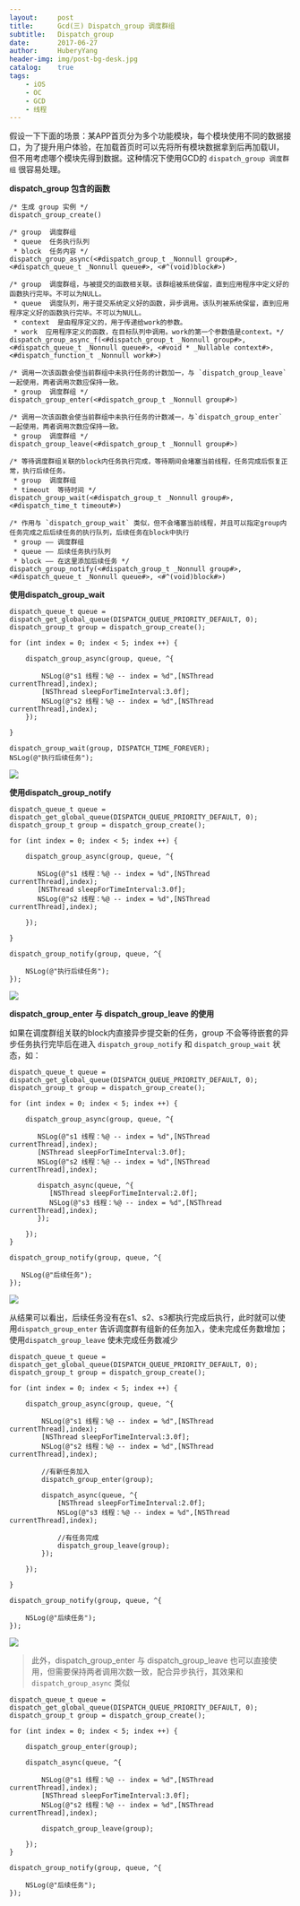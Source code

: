 ```yaml
--- 
layout:     post                      
title:      Gcd(三) Dispatch_group 调度群组
subtitle:   Dispatch_group
date:       2017-06-27                 
author:     HuberyYang                
header-img: img/post-bg-desk.jpg  
catalog:    true                     
tags:                             
    - iOS
    - OC
    - GCD
    - 线程
---
```


假设一下下面的场景：某APP首页分为多个功能模块，每个模块使用不同的数据接口，为了提升用户体验，在加载首页时可以先将所有模块数据拿到后再加载UI，但不用考虑哪个模块先得到数据。这种情况下使用GCD的 `dispatch_group 调度群组` 很容易处理。

**dispatch_group 包含的函数**

```
/* 生成 group 实例 */
dispatch_group_create()

/* group  调度群组
 * queue  任务执行队列
 * block  任务内容 */
dispatch_group_async(<#dispatch_group_t _Nonnull group#>, <#dispatch_queue_t _Nonnull queue#>, <#^(void)block#>)

/* group  调度群组，与被提交的函数相关联。该群组被系统保留，直到应用程序中定义好的函数执行完毕。不可以为NULL。
 * queue  调度队列，用于提交系统定义好的函数，异步调用。该队列被系统保留，直到应用程序定义好的函数执行完毕。不可以为NULL。
 * context  是由程序定义的，用于传递给work的参数。
 * work  应用程序定义的函数，在目标队列中调用。work的第一个参数值是context。*/
dispatch_group_async_f(<#dispatch_group_t _Nonnull group#>, <#dispatch_queue_t _Nonnull queue#>, <#void * _Nullable context#>, <#dispatch_function_t _Nonnull work#>) 

/* 调用一次该函数会使当前群组中未执行任务的计数加一，与 `dispatch_group_leave` 一起使用，两者调用次数应保持一致。
 * group  调度群组 */
dispatch_group_enter(<#dispatch_group_t _Nonnull group#>)

/* 调用一次该函数会使当前群组中未执行任务的计数减一，与`dispatch_group_enter` 一起使用，两者调用次数应保持一致。
 * group  调度群组 */
dispatch_group_leave(<#dispatch_group_t _Nonnull group#>)

/* 等待调度群组关联的block内任务执行完成，等待期间会堵塞当前线程，任务完成后恢复正常，执行后续任务。
 * group  调度群组
 * timeout  等待时间 */
dispatch_group_wait(<#dispatch_group_t _Nonnull group#>, <#dispatch_time_t timeout#>)

/* 作用与 `dispatch_group_wait` 类似，但不会堵塞当前线程，并且可以指定group内任务完成之后后续任务的执行队列，后续任务在block中执行
 * group —— 调度群组
 * queue —— 后续任务执行队列
 * block —— 在这里添加后续任务 */
dispatch_group_notify(<#dispatch_group_t _Nonnull group#>, <#dispatch_queue_t _Nonnull queue#>, <#^(void)block#>)

```

**使用dispatch_group_wait**

```
dispatch_queue_t queue = dispatch_get_global_queue(DISPATCH_QUEUE_PRIORITY_DEFAULT, 0);
dispatch_group_t group = dispatch_group_create();

for (int index = 0; index < 5; index ++) {

    dispatch_group_async(group, queue, ^{

        NSLog(@"s1 线程：%@ -- index = %d",[NSThread currentThread],index);
        [NSThread sleepForTimeInterval:3.0f];
        NSLog(@"s2 线程：%@ -- index = %d",[NSThread currentThread],index);
    });

}

dispatch_group_wait(group, DISPATCH_TIME_FOREVER);    
NSLog(@"执行后续任务");
```

![](http://upload-images.jianshu.io/upload_images/2475558-5759920039647f73?imageMogr2/auto-orient/strip%7CimageView2/2/w/1240)

**使用dispatch_group_notify**

```
dispatch_queue_t queue = dispatch_get_global_queue(DISPATCH_QUEUE_PRIORITY_DEFAULT, 0);
dispatch_group_t group = dispatch_group_create();

for (int index = 0; index < 5; index ++) {

    dispatch_group_async(group, queue, ^{

       NSLog(@"s1 线程：%@ -- index = %d",[NSThread currentThread],index);
       [NSThread sleepForTimeInterval:3.0f];
       NSLog(@"s2 线程：%@ -- index = %d",[NSThread currentThread],index);

    });

}

dispatch_group_notify(group, queue, ^{

    NSLog(@"执行后续任务");
});
```

![](http://upload-images.jianshu.io/upload_images/2475558-3fbaaeaafd3f3809?imageMogr2/auto-orient/strip%7CimageView2/2/w/1240)

**dispatch_group_enter 与 dispatch_group_leave 的使用**

如果在调度群组关联的block内直接异步提交新的任务，group 不会等待嵌套的异步任务执行完毕后在进入 `dispatch_group_notify` 和 `dispatch_group_wait` 状态，如：

```
dispatch_queue_t queue = dispatch_get_global_queue(DISPATCH_QUEUE_PRIORITY_DEFAULT, 0); 
dispatch_group_t group = dispatch_group_create();

for (int index = 0; index < 5; index ++) {

    dispatch_group_async(group, queue, ^{

       NSLog(@"s1 线程：%@ -- index = %d",[NSThread currentThread],index);
       [NSThread sleepForTimeInterval:3.0f];
       NSLog(@"s2 线程：%@ -- index = %d",[NSThread currentThread],index);

       dispatch_async(queue, ^{
          [NSThread sleepForTimeInterval:2.0f];
          NSLog(@"s3 线程：%@ -- index = %d",[NSThread currentThread],index);
       });

    });    
}

dispatch_group_notify(group, queue, ^{

   NSLog(@"后续任务");
});
```

![](http://upload-images.jianshu.io/upload_images/2475558-360e3fdc0c22e524?imageMogr2/auto-orient/strip%7CimageView2/2/w/1240)

从结果可以看出，后续任务没有在s1、s2、s3都执行完成后执行，此时就可以使用`dispatch_group_enter` 告诉调度群有组新的任务加入，使未完成任务数增加；使用`dispatch_group_leave` 使未完成任务数减少

```
dispatch_queue_t queue = dispatch_get_global_queue(DISPATCH_QUEUE_PRIORITY_DEFAULT, 0);
dispatch_group_t group = dispatch_group_create();

for (int index = 0; index < 5; index ++) {

    dispatch_group_async(group, queue, ^{

        NSLog(@"s1 线程：%@ -- index = %d",[NSThread currentThread],index);
        [NSThread sleepForTimeInterval:3.0f];
        NSLog(@"s2 线程：%@ -- index = %d",[NSThread currentThread],index);

        //有新任务加入
        dispatch_group_enter(group);

        dispatch_async(queue, ^{
            [NSThread sleepForTimeInterval:2.0f];
            NSLog(@"s3 线程：%@ -- index = %d",[NSThread currentThread],index);

            //有任务完成
            dispatch_group_leave(group);
        });

    });

}

dispatch_group_notify(group, queue, ^{

    NSLog(@"后续任务");
});
```

![](http://upload-images.jianshu.io/upload_images/2475558-17f64b34f95edcf9?imageMogr2/auto-orient/strip%7CimageView2/2/w/1240)

> 此外，dispatch_group_enter 与 dispatch_group_leave 也可以直接使用，但需要保持两者调用次数一致，配合异步执行，其效果和 `dispatch_group_async` 类似

```
dispatch_queue_t queue = dispatch_get_global_queue(DISPATCH_QUEUE_PRIORITY_DEFAULT, 0);
dispatch_group_t group = dispatch_group_create();

for (int index = 0; index < 5; index ++) {

    dispatch_group_enter(group);

    dispatch_async(queue, ^{

        NSLog(@"s1 线程：%@ -- index = %d",[NSThread currentThread],index);
        [NSThread sleepForTimeInterval:3.0f];
        NSLog(@"s2 线程：%@ -- index = %d",[NSThread currentThread],index);

        dispatch_group_leave(group);

    });
}

dispatch_group_notify(group, queue, ^{

    NSLog(@"后续任务");
});
```
